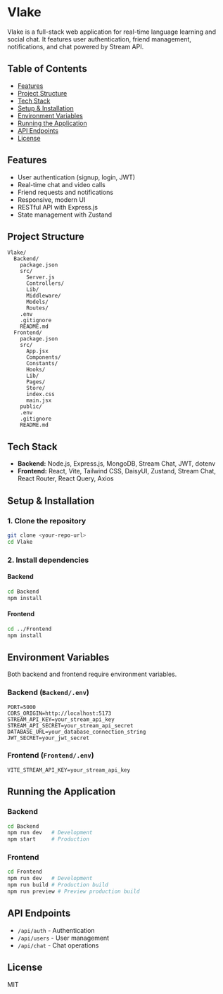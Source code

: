 # Vlake

Vlake is a full-stack web application for real-time language learning and social chat. It features user authentication, friend management, notifications, and chat powered by Stream API.

## Table of Contents

- [Features](#features)
- [Project Structure](#project-structure)
- [Tech Stack](#tech-stack)
- [Setup & Installation](#setup--installation)
- [Environment Variables](#environment-variables)
- [Running the Application](#running-the-application)
- [API Endpoints](#api-endpoints)
- [License](#license)

## Features

- User authentication (signup, login, JWT)
- Real-time chat and video calls
- Friend requests and notifications
- Responsive, modern UI
- RESTful API with Express.js
- State management with Zustand

## Project Structure

```
Vlake/
  Backend/
    package.json
    src/
      Server.js
      Controllers/
      Lib/
      Middleware/
      Models/
      Routes/
    .env
    .gitignore
    README.md
  Frontend/
    package.json
    src/
      App.jsx
      Components/
      Constants/
      Hooks/
      Lib/
      Pages/
      Store/
      index.css
      main.jsx
    public/
    .env
    .gitignore
    README.md
```

## Tech Stack

- **Backend:** Node.js, Express.js, MongoDB, Stream Chat, JWT, dotenv
- **Frontend:** React, Vite, Tailwind CSS, DaisyUI, Zustand, Stream Chat, React Router, React Query, Axios

## Setup & Installation

### 1. Clone the repository

```bash
git clone <your-repo-url>
cd Vlake
```

### 2. Install dependencies

#### Backend

```bash
cd Backend
npm install
```

#### Frontend

```bash
cd ../Frontend
npm install
```

## Environment Variables

Both backend and frontend require environment variables.

### Backend (`Backend/.env`)

```dotenv
PORT=5000
CORS_ORIGIN=http://localhost:5173
STREAM_API_KEY=your_stream_api_key
STREAM_API_SECRET=your_stream_api_secret
DATABASE_URL=your_database_connection_string
JWT_SECRET=your_jwt_secret
```

### Frontend (`Frontend/.env`)

```dotenv
VITE_STREAM_API_KEY=your_stream_api_key
```

## Running the Application

### Backend

```bash
cd Backend
npm run dev   # Development
npm start     # Production
```

### Frontend

```bash
cd Frontend
npm run dev   # Development
npm run build # Production build
npm run preview # Preview production build
```

## API Endpoints

- `/api/auth` - Authentication
- `/api/users` - User management
- `/api/chat` - Chat operations

## License

MIT
